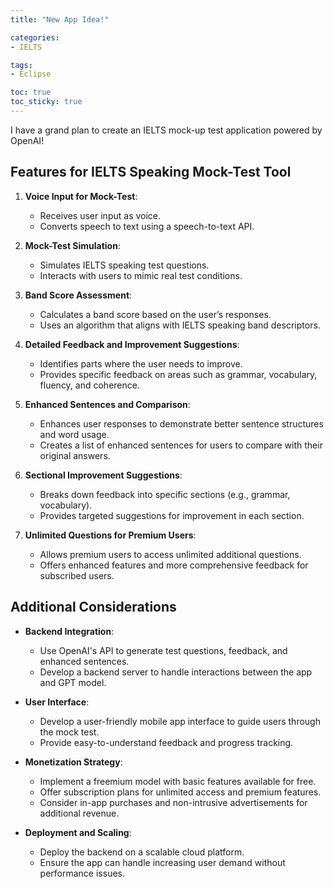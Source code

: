 ```yaml
---
title: "New App Idea!"

categories:
- IELTS

tags:
- Eclipse

toc: true
toc_sticky: true
---
```


I have a grand plan to create an IELTS mock-up test application powered by OpenAI!

## Features for IELTS Speaking Mock-Test Tool

1. **Voice Input for Mock-Test**:
   - Receives user input as voice.
   - Converts speech to text using a speech-to-text API.

2. **Mock-Test Simulation**:
   - Simulates IELTS speaking test questions.
   - Interacts with users to mimic real test conditions.

3. **Band Score Assessment**:
   - Calculates a band score based on the user’s responses.
   - Uses an algorithm that aligns with IELTS speaking band descriptors.

4. **Detailed Feedback and Improvement Suggestions**:
   - Identifies parts where the user needs to improve.
   - Provides specific feedback on areas such as grammar, vocabulary, fluency, and coherence.

5. **Enhanced Sentences and Comparison**:
   - Enhances user responses to demonstrate better sentence structures and word usage.
   - Creates a list of enhanced sentences for users to compare with their original answers.

6. **Sectional Improvement Suggestions**:
   - Breaks down feedback into specific sections (e.g., grammar, vocabulary).
   - Provides targeted suggestions for improvement in each section.

7. **Unlimited Questions for Premium Users**:
   - Allows premium users to access unlimited additional questions.
   - Offers enhanced features and more comprehensive feedback for subscribed users.

## Additional Considerations

- **Backend Integration**:
  - Use OpenAI's API to generate test questions, feedback, and enhanced sentences.
  - Develop a backend server to handle interactions between the app and GPT model.

- **User Interface**:
  - Develop a user-friendly mobile app interface to guide users through the mock test.
  - Provide easy-to-understand feedback and progress tracking.

- **Monetization Strategy**:
  - Implement a freemium model with basic features available for free.
  - Offer subscription plans for unlimited access and premium features.
  - Consider in-app purchases and non-intrusive advertisements for additional revenue.

- **Deployment and Scaling**:
  - Deploy the backend on a scalable cloud platform.
  - Ensure the app can handle increasing user demand without performance issues.

